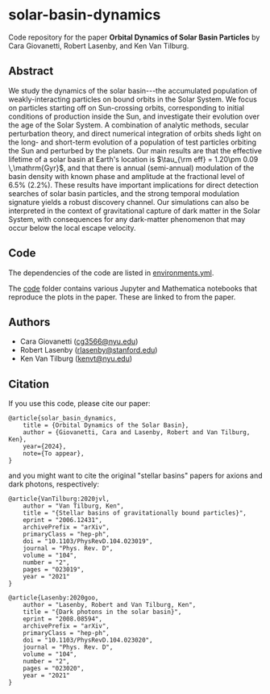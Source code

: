 # solar-basin-dynamics

Code repository for the paper **Orbital Dynamics of Solar Basin Particles** by Cara Giovanetti, Robert Lasenby, and Ken Van Tilburg.

## Abstract

We study the dynamics of the solar basin---the accumulated population of weakly-interacting particles on bound orbits in the Solar System.
We focus on particles starting off on Sun-crossing orbits, corresponding to initial conditions of production inside the Sun, and investigate their evolution over the age of the Solar System.
A combination of analytic methods, secular perturbation theory, and direct numerical integration of orbits sheds light on the long- and short-term evolution of a population of test particles orbiting the Sun and perturbed by the planets.
Our main results are that the effective lifetime of a solar basin at Earth's location is $\tau_{\rm eff} = 1.20\pm 0.09 \,\mathrm{Gyr}$, and that there is annual (semi-annual) modulation of the basin density with known phase and amplitude at the fractional level of 6.5\% (2.2\%). 
These results have important implications for direct detection searches of solar basin particles, and the strong temporal modulation signature yields a robust discovery channel.
Our simulations can also be interpreted in the context of gravitational capture of dark matter in the Solar System, with consequences for any dark-matter phenomenon that may occur below the local escape velocity.

## Code

The dependencies of the code are listed in [environments.yml](environment.yml).

The [code](code/) folder contains various Jupyter and Mathematica notebooks that reproduce the plots in the paper. These are linked to from the paper.

## Authors

-  Cara Giovanetti (cg3566@nyu.edu)
-  Robert Lasenby (rlasenby@stanford.edu)
-  Ken Van Tilburg (kenvt@nyu.edu)

## Citation

If you use this code, please cite our paper:
```
@article{solar_basin_dynamics,
    title = {Orbital Dynamics of the Solar Basin},
    author = {Giovanetti, Cara and Lasenby, Robert and Van Tilburg, Ken},
    year={2024},    
    note={To appear},
}
```
and you might want to cite the original "stellar basins" papers for axions and dark photons, respectively:
```
@article{VanTilburg:2020jvl,
    author = "Van Tilburg, Ken",
    title = "{Stellar basins of gravitationally bound particles}",
    eprint = "2006.12431",
    archivePrefix = "arXiv",
    primaryClass = "hep-ph",
    doi = "10.1103/PhysRevD.104.023019",
    journal = "Phys. Rev. D",
    volume = "104",
    number = "2",
    pages = "023019",
    year = "2021"
}
```
```
@article{Lasenby:2020goo,
    author = "Lasenby, Robert and Van Tilburg, Ken",
    title = "{Dark photons in the solar basin}",
    eprint = "2008.08594",
    archivePrefix = "arXiv",
    primaryClass = "hep-ph",
    doi = "10.1103/PhysRevD.104.023020",
    journal = "Phys. Rev. D",
    volume = "104",
    number = "2",
    pages = "023020",
    year = "2021"
}
```
